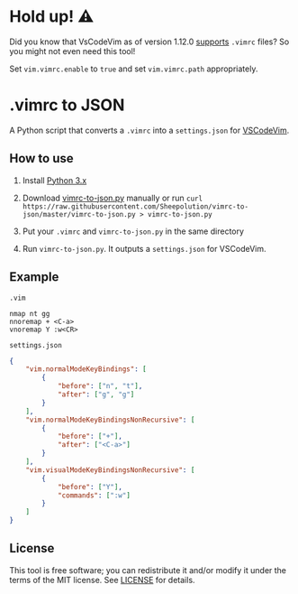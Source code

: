 # Hold up! ⚠️

Did you know that VsCodeVim as of version 1.12.0 [supports](https://github.com/VSCodeVim/Vim/issues/463#issuecomment-563451426) `.vimrc` files? So you might not even need this tool!

Set `vim.vimrc.enable` to `true` and set `vim.vimrc.path` appropriately.

# .vimrc to JSON

A Python script that converts a `.vimrc` into a `settings.json` for [VSCodeVim](https://github.com/VSCodeVim/Vim).

## How to use

1. Install [Python 3.x](https://www.python.org/downloads/)

2. Download [vimrc-to-json.py](vimrc-to-json.py) manually or run `curl https://raw.githubusercontent.com/Sheepolution/vimrc-to-json/master/vimrc-to-json.py > vimrc-to-json.py`

3. Put your `.vimrc` and `vimrc-to-json.py` in the same directory

4. Run `vimrc-to-json.py`. It outputs a `settings.json` for VSCodeVim.

## Example

`.vim`
```vim
nmap nt gg
nnoremap + <C-a>
vnoremap Y :w<CR>
```

`settings.json`
```json
{
	"vim.normalModeKeyBindings": [
		{
			"before": ["n", "t"],
			"after": ["g", "g"]
		}
	],
	"vim.normalModeKeyBindingsNonRecursive": [
		{
			"before": ["+"],
			"after": ["<C-a>"]
		}
	],
	"vim.visualModeKeyBindingsNonRecursive": [
		{
			"before": ["Y"],
			"commands": [":w"]
		}
	]
}
```

## License

This tool is free software; you can redistribute it and/or modify it under the terms of the MIT license. See [LICENSE](LICENSE) for details.
